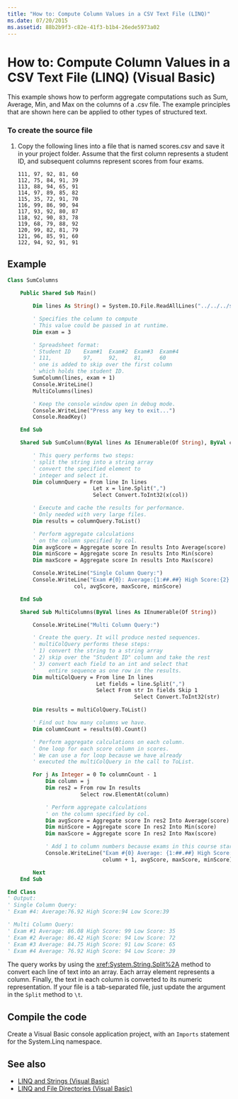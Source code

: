 ```yaml
---
title: "How to: Compute Column Values in a CSV Text File (LINQ)"
ms.date: 07/20/2015
ms.assetid: 88b2b9f3-c82e-41f3-b1b4-26ede5973a02
---
```

# How to: Compute Column Values in a CSV Text File (LINQ) (Visual Basic)

This example shows how to perform aggregate computations such as Sum, Average, Min, and Max on the columns of a .csv file. The example principles that are shown here can be applied to other types of structured text.

### To create the source file

1. Copy the following lines into a file that is named scores.csv and save it in your project folder. Assume that the first column represents a student ID, and subsequent columns represent scores from four exams.

    ```csv
    111, 97, 92, 81, 60
    112, 75, 84, 91, 39
    113, 88, 94, 65, 91
    114, 97, 89, 85, 82
    115, 35, 72, 91, 70
    116, 99, 86, 90, 94
    117, 93, 92, 80, 87
    118, 92, 90, 83, 78
    119, 68, 79, 88, 92
    120, 99, 82, 81, 79
    121, 96, 85, 91, 60
    122, 94, 92, 91, 91
    ```

## Example

```vb
Class SumColumns

    Public Shared Sub Main()

        Dim lines As String() = System.IO.File.ReadAllLines("../../../scores.csv")

        ' Specifies the column to compute
        ' This value could be passed in at runtime.
        Dim exam = 3

        ' Spreadsheet format:
        ' Student ID    Exam#1  Exam#2  Exam#3  Exam#4
        ' 111,          97,     92,     81,     60
        ' one is added to skip over the first column
        ' which holds the student ID.
        SumColumn(lines, exam + 1)
        Console.WriteLine()
        MultiColumns(lines)

        ' Keep the console window open in debug mode.
        Console.WriteLine("Press any key to exit...")
        Console.ReadKey()

    End Sub

    Shared Sub SumColumn(ByVal lines As IEnumerable(Of String), ByVal col As Integer)

        ' This query performs two steps:
        ' split the string into a string array
        ' convert the specified element to
        ' integer and select it.
        Dim columnQuery = From line In lines
                           Let x = line.Split(",")
                           Select Convert.ToInt32(x(col))

        ' Execute and cache the results for performance.
        ' Only needed with very large files.
        Dim results = columnQuery.ToList()

        ' Perform aggregate calculations
        ' on the column specified by col.
        Dim avgScore = Aggregate score In results Into Average(score)
        Dim minScore = Aggregate score In results Into Min(score)
        Dim maxScore = Aggregate score In results Into Max(score)

        Console.WriteLine("Single Column Query:")
        Console.WriteLine("Exam #{0}: Average:{1:##.##} High Score:{2} Low Score:{3}",
                     col, avgScore, maxScore, minScore)

    End Sub

    Shared Sub MultiColumns(ByVal lines As IEnumerable(Of String))

        Console.WriteLine("Multi Column Query:")

        ' Create the query. It will produce nested sequences.
        ' multiColQuery performs these steps:
        ' 1) convert the string to a string array
        ' 2) skip over the "Student ID" column and take the rest
        ' 3) convert each field to an int and select that
        '    entire sequence as one row in the results.
        Dim multiColQuery = From line In lines
                            Let fields = line.Split(",")
                            Select From str In fields Skip 1
                                        Select Convert.ToInt32(str)

        Dim results = multiColQuery.ToList()

        ' Find out how many columns we have.
        Dim columnCount = results(0).Count()

        ' Perform aggregate calculations on each column.
        ' One loop for each score column in scores.
        ' We can use a for loop because we have already
        ' executed the multiColQuery in the call to ToList.

        For j As Integer = 0 To columnCount - 1
            Dim column = j
            Dim res2 = From row In results
                       Select row.ElementAt(column)

            ' Perform aggregate calculations
            ' on the column specified by col.
            Dim avgScore = Aggregate score In res2 Into Average(score)
            Dim minScore = Aggregate score In res2 Into Min(score)
            Dim maxScore = Aggregate score In res2 Into Max(score)

            ' Add 1 to column numbers because exams in this course start with #1
            Console.WriteLine("Exam #{0} Average: {1:##.##} High Score: {2} Low Score: {3}",
                              column + 1, avgScore, maxScore, minScore)

        Next
    End Sub

End Class
' Output:
' Single Column Query:
' Exam #4: Average:76.92 High Score:94 Low Score:39

' Multi Column Query:
' Exam #1 Average: 86.08 High Score: 99 Low Score: 35
' Exam #2 Average: 86.42 High Score: 94 Low Score: 72
' Exam #3 Average: 84.75 High Score: 91 Low Score: 65
' Exam #4 Average: 76.92 High Score: 94 Low Score: 39
```

The query works by using the <xref:System.String.Split%2A> method to convert each line of text into an array. Each array element represents a column. Finally, the text in each column is converted to its numeric representation. If your file is a tab-separated file, just update the argument in the `Split` method to `\t`.

## Compile the code

Create a Visual Basic console application project, with an `Imports` statement for the System.Linq namespace.

## See also

- [LINQ and Strings (Visual Basic)](linq-and-strings.md)
- [LINQ and File Directories (Visual Basic)](linq-and-file-directories.md)
